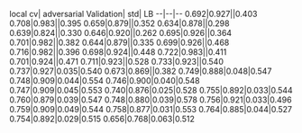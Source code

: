 local cv| adversarial Validation| std| LB
--|--|--
0.692|0.927||0.403
0.708|0.983||0.395
0.659|0.879||0.352
0.634|0.878||0.298
0.639|0.824||0.330
0.646|0.920||0.262
0.695|0.926||0.364
0.701|0.982||0.382
0.644|0.879||0.335
0.699|0.926||0.468
0.716|0.982||0.396
0.698|0.924||0.448
0.722|0.983||0.411
0.701|0.924||0.471
0.711|0.923||0.528
0.733|0.923||0.540
0.737|0.927|0.035|0.540
0.673|0.869||0.382
0.749|0.888|0.048|0.547
0.748|0.909|0.044|0.554
0.746|0.900|0.040|0.548
0.747|0.909|0.045|0.553
0.740|0.876|0.025|0.528
0.755|0.892|0.033|0.544
0.760|0.879|0.039|0.547
0.748|0.880|0.039|0.578
0.756|0.921|0.033|0.496
0.759|0.909|0.049|0.544
0.758|0.877|0.031|0.553
0.764|0.885|0.044|0.527
0.754|0.892|0.029|0.515
0.656|0.768|0.063|0.512
